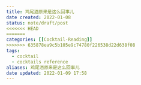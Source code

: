 ```yaml
---
title: 鸡尾酒原来是这么回事儿
date created: 2022-01-08
status: note/draft/post
<<<<<<< HEAD
=======
categories: [[Cocktail-Reading]]
>>>>>>> 635878ea9c5b105e9c74780f226538d22d638f08
tags:
  - cocktail
  - cocktails reference
aliases: 鸡尾酒原来是这么回事儿
date updated: 2022-01-09 17:58
---
```


